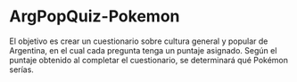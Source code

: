 # ArgPopQuiz-Pokemon
El objetivo es crear un cuestionario sobre cultura general y popular de Argentina, en el cual cada pregunta tenga un puntaje asignado. Según el puntaje obtenido al completar el cuestionario, se determinará qué Pokémon serías.
